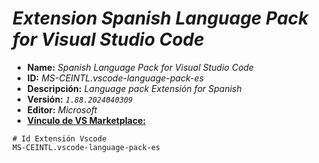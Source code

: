 <!-- Autor: Daniel Benjamin Perez Morales -->
<!-- GitHub: https://github.com/DanielBenjaminPerezMoralesDev13 -->
<!-- Gitlab: https://gitlab.com/DanielBenjaminPerezMoralesDev13 -->
<!-- Correo electrónico: danielperezdev@proton.me -->

# ***Extension Spanish Language Pack for Visual Studio Code***

- **Name:** *Spanish Language Pack for Visual Studio Code*
- **ID:** *MS-CEINTL.vscode-language-pack-es*
- **Descripción:** *Language pack Extensión for Spanish*
- **Versión:** *`1.88.2024040309`*
- **Editor:** *Microsoft*
- **[Vínculo de VS Marketplace:](https://marketplace.visualstudio.com/items?itemName=MS-CEINTL.vscode-language-pack-es "https://marketplace.visualstudio.com/items?itemName=MS-CEINTL.vscode-language-pack-es")**

```plaintext
# Id Extensión Vscode
MS-CEINTL.vscode-language-pack-es
```
